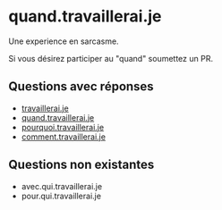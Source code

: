 # quand.travaillerai.je
Une experience en sarcasme.

Si vous désirez participer au "quand" soumettez un PR.

## Questions avec réponses
- [travaillerai.je](http://travaillerai.je)
- [quand.travaillerai.je](http://quand.travaillerai.je)
- [pourquoi.travaillerai.je](http://pourquoi.travaillerai.je)
- [comment.travaillerai.je](http://comment.travaillerai.je)

## Questions non existantes
- avec.qui.travaillerai.je
- pour.qui.travaillerai.je
